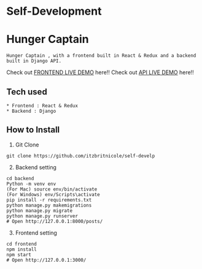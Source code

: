# Self-Development
# Hunger Captain
```
Hunger Captain , with a frontend built in React & Redux and a backend built in Django API.
```
Check out [FRONTEND LIVE DEMO](https://hunger-cap-frontend.herokuapp.com/) here!!
Check out [API LIVE DEMO](https://hunger-cap-backend.herokuapp.com/) here!!
## Tech used
```
* Frontend : React & Redux
* Backend : Django
```
## How to Install
1. Git Clone 
```
git clone https://github.com/itzbritnicole/self-develp
```
2. Backend setting
```
cd backend
Python -m venv env
(For Mac) source env/bin/activate
(For Windows) env/Scripts\activate
pip install -r requirements.txt
python manage.py makemigrations
python manage.py migrate
python manage.py runserver
# Open http://127.0.0.1:8000/posts/
```
3. Frontend setting
```
cd frontend
npm install
npm start
# Open http://127.0.0.1:3000/
```







